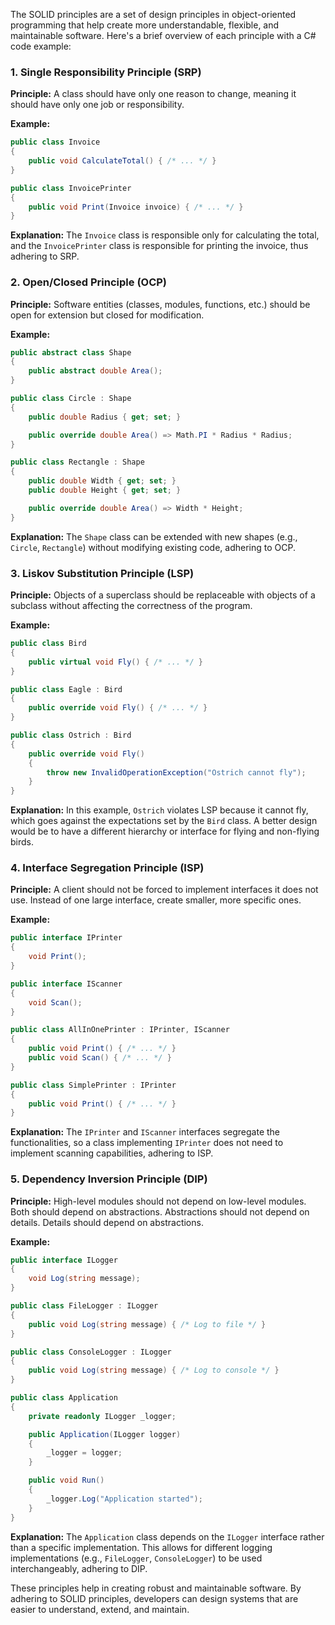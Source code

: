 The SOLID principles are a set of design principles in object-oriented programming that help create more understandable, flexible, and maintainable software. Here's a brief overview of each principle with a C# code example:

### 1. **Single Responsibility Principle (SRP)**

**Principle:** A class should have only one reason to change, meaning it should have only one job or responsibility.

**Example:**
```csharp
public class Invoice
{
    public void CalculateTotal() { /* ... */ }
}

public class InvoicePrinter
{
    public void Print(Invoice invoice) { /* ... */ }
}
```
**Explanation:** The `Invoice` class is responsible only for calculating the total, and the `InvoicePrinter` class is responsible for printing the invoice, thus adhering to SRP.

### 2. **Open/Closed Principle (OCP)**

**Principle:** Software entities (classes, modules, functions, etc.) should be open for extension but closed for modification.

**Example:**
```csharp
public abstract class Shape
{
    public abstract double Area();
}

public class Circle : Shape
{
    public double Radius { get; set; }

    public override double Area() => Math.PI * Radius * Radius;
}

public class Rectangle : Shape
{
    public double Width { get; set; }
    public double Height { get; set; }

    public override double Area() => Width * Height;
}
```
**Explanation:** The `Shape` class can be extended with new shapes (e.g., `Circle`, `Rectangle`) without modifying existing code, adhering to OCP.

### 3. **Liskov Substitution Principle (LSP)**

**Principle:** Objects of a superclass should be replaceable with objects of a subclass without affecting the correctness of the program.

**Example:**
```csharp
public class Bird
{
    public virtual void Fly() { /* ... */ }
}

public class Eagle : Bird
{
    public override void Fly() { /* ... */ }
}

public class Ostrich : Bird
{
    public override void Fly()
    {
        throw new InvalidOperationException("Ostrich cannot fly");
    }
}
```
**Explanation:** In this example, `Ostrich` violates LSP because it cannot fly, which goes against the expectations set by the `Bird` class. A better design would be to have a different hierarchy or interface for flying and non-flying birds.

### 4. **Interface Segregation Principle (ISP)**

**Principle:** A client should not be forced to implement interfaces it does not use. Instead of one large interface, create smaller, more specific ones.

**Example:**
```csharp
public interface IPrinter
{
    void Print();
}

public interface IScanner
{
    void Scan();
}

public class AllInOnePrinter : IPrinter, IScanner
{
    public void Print() { /* ... */ }
    public void Scan() { /* ... */ }
}

public class SimplePrinter : IPrinter
{
    public void Print() { /* ... */ }
}
```
**Explanation:** The `IPrinter` and `IScanner` interfaces segregate the functionalities, so a class implementing `IPrinter` does not need to implement scanning capabilities, adhering to ISP.

### 5. **Dependency Inversion Principle (DIP)**

**Principle:** High-level modules should not depend on low-level modules. Both should depend on abstractions. Abstractions should not depend on details. Details should depend on abstractions.

**Example:**
```csharp
public interface ILogger
{
    void Log(string message);
}

public class FileLogger : ILogger
{
    public void Log(string message) { /* Log to file */ }
}

public class ConsoleLogger : ILogger
{
    public void Log(string message) { /* Log to console */ }
}

public class Application
{
    private readonly ILogger _logger;

    public Application(ILogger logger)
    {
        _logger = logger;
    }

    public void Run()
    {
        _logger.Log("Application started");
    }
}
```
**Explanation:** The `Application` class depends on the `ILogger` interface rather than a specific implementation. This allows for different logging implementations (e.g., `FileLogger`, `ConsoleLogger`) to be used interchangeably, adhering to DIP.

These principles help in creating robust and maintainable software. By adhering to SOLID principles, developers can design systems that are easier to understand, extend, and maintain.